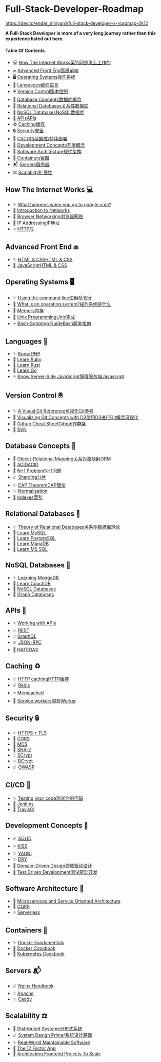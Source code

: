 # Full-Stack-Developer-Roadmap
https://dev.to/ender_minyard/full-stack-developer-s-roadmap-2k12

**A Full-Stack Developer is more of a very long journey rather than this experience listed out here.**

#### Table Of Contents

+ 💻 [How The Internet Works](https://dev.to/ender_minyard/full-stack-developer-s-roadmap-2k12#how)[英特网是怎么工作的]()
+ 🔚 [Advanced Front End](https://dev.to/ender_minyard/full-stack-developer-s-roadmap-2k12#front)[高级前端]()
+ 🖥 [Operating Systems](https://dev.to/ender_minyard/full-stack-developer-s-roadmap-2k12#OS)[操作系统]()
+ 📕 [Languages](https://dev.to/ender_minyard/full-stack-developer-s-roadmap-2k12#lang)[编程语言]()
+ 🖲 [Version Control](https://dev.to/ender_minyard/full-stack-developer-s-roadmap-2k12#vc)[版本控制]()
+ 📓 [Database Concepts](https://dev.to/ender_minyard/full-stack-developer-s-roadmap-2k12#dc)[数据库概念]()
+ 📔 [Relational Databases](https://dev.to/ender_minyard/full-stack-developer-s-roadmap-2k12#rd)[关系性数据库]()
+ 📗 [NoSQL Databases](https://dev.to/ender_minyard/full-stack-developer-s-roadmap-2k12#nd)[NoSQL数据库]()
+ 📨 [APIs](https://dev.to/ender_minyard/full-stack-developer-s-roadmap-2k12#api)[APIs]()
+ ♻️ [Caching](https://dev.to/ender_minyard/full-stack-developer-s-roadmap-2k12#caching)[缓存]()
+ 🔒 [Security](https://dev.to/ender_minyard/full-stack-developer-s-roadmap-2k12#sec)[安全]()
+ 🧪 [CI/CD](https://dev.to/ender_minyard/full-stack-developer-s-roadmap-2k12#ci)[持续集成/持续部署]()
+ 📙 [Development Concepts](https://dev.to/ender_minyard/full-stack-developer-s-roadmap-2k12#dev)[开发概念]()
+ 🏯 [Software Architecture](https://dev.to/ender_minyard/full-stack-developer-s-roadmap-2k12#sa)[软件架构]()
+ 🧊 [Containers](https://dev.to/ender_minyard/full-stack-developer-s-roadmap-2k12#cont)[容器]()
+ 📬 [Servers](https://dev.to/ender_minyard/full-stack-developer-s-roadmap-2k12#serv)[服务器]()
+ ⚖️ [Scalablity](https://dev.to/ender_minyard/full-stack-developer-s-roadmap-2k12#scale)[扩展性]()

## How The Internet Works 💻

+ ✨ [What happens when you go to google.com?](https://github.com/alex/what-happens-when)[]()
+ 🎉 [Introduction to Networks](https://ocw.mit.edu/courses/electrical-engineering-and-computer-science/6-02-introduction-to-eecs-ii-digital-communication-systems-fall-2012/readings/)[]()
+ 💫 [Browser Networking](https://hpbn.co/)[浏览器网络]()
+ 🎊 [IP Addressing](https://pages.di.unipi.it/ricci/501302.pdf)[IP地址]()
+ ⭐️ [HTTP/2](https://daniel.haxx.se/http2/)[]()

## Advanced Front End 🔚

+ ✨ [HTML & CSS](https://learn.shayhowe.com/advanced-html-css/)[HTML & CSS]()
+ 💫 [JavaScript](https://github.com/getify/You-Dont-Know-JS)[HTML & CSS]()

## Operating Systems 🖥

+ ✨ [Using the command line](https://launchschool.com/books/command_line)[使用命令行]()
+ 🎉 [What is an operating system?](http://markburgess.org/os/os.pdf)[操作系统是什么]()
+ 💫 [Memory](https://www.akkadia.org/drepper/cpumemory.pdf)[内存]()
+ 🎊 [Unix Programming](http://catb.org/esr/writings/taoup/html/)[Unix变成]()
+ ⭐️ [Bash-Scripting Guide](https://tldp.org/LDP/abs/html/)[Bash脚本指南]()

## Languages 📕

+ ✨ [Know PHP](https://en.wikibooks.org/wiki/PHP_Programming)[]()
+ 🎉 [Learn Ruby](https://www.rubyguides.com/ruby-tutorial/)[]()
+ 💫 [Learn Rust](https://doc.rust-lang.org/stable/rust-by-example/)[]()
+ 🎊 [Learn Go](https://gobyexample.com/)[]()
+ ⭐️ [Know Server-Side JavaScript](https://github.com/maxogden/art-of-node)[懂得服务端Javascript]()

## Version Control 🖲

+ ✨ [A Visual Git Reference](https://marklodato.github.io/visual-git-guide/index-en.html)[可视化Git参考]()
+ 🎉 [Visualizing Git Concepts with D3](https://onlywei.github.io/explain-git-with-d3/#)[使用D3进行Git概念可视化]()
+ 💫 [Github Cheat Sheet](https://github.com/tiimgreen/github-cheat-sheet)[Github作弊条]()
+ 🎊 [SVN](https://dev.to/rajbdilip/quick-svn-guide-for-git-users-svn-the-git-way-26al)[]()

## Database Concepts 📓

+ 🌟 [Object-Relational Mapping](https://dev.to/nielsenjared/what-is-object-relational-mapping-how-to-roll-your-own-javascript-orm-4ni3)[关系对象映射ORM]()
+ 🎉 [ACID](https://neo4j.com/blog/acid-vs-base-consistency-models-explained/)[ACID]()
+ 💫 [N+1 Problem](https://medium.com/@bretdoucette/n-1-queries-and-how-to-avoid-them-a12f02345be5)[N+1问题]()
+ ☄️ [Sharding](https://www.digitalocean.com/community/tutorials/understanding-database-sharding)[分片]()
+ ✨ [CAP Theorem](http://www.julianbrowne.com/article/brewers-cap-theorem)[CAP理论]()
+ 💥 [Normalization](https://dev.to/nexttech/database-normalization-explained-5b1a)[]()
+ 🌟 [Indexes](https://dev.to/helenanders26/sql-series-speed-up-your-queries-with-indexes-3c83)[索引]()

## Relational Databases 📔

+ ✨ [Theory of Relational Databases](https://web.cecs.pdx.edu/~maier/TheoryBook/TRD.html)[关系型数据库理论]()
+ 🎉 [Learn MySQL](https://www.techotopia.com/index.php/MySQL_Essentials)[]()
+ 💫 [Learn PostgreSQL](https://www.syncfusion.com/ebooks/postgres)[]()
+ 🎊 [Learn MariaDB](https://www.tutorialspoint.com/mariadb/index.htm)[]()
+ 🌟 [Learn MS SQL](https://www.tutorialspoint.com/ms_sql_server/index.htm)[]()

## NoSQL Databases 📗

+ ✨ [Learning MongoDB](https://github.com/evanlucas/learnyoumongo)[]()
+ 🎉 [Learn CouchDB](http://guide.couchdb.org/editions/1/en/index.html)[]()
+ 💫 [NoSQL Databases](https://github.com/evanlucas/learnyoumongo)[]()
+ 🎊 [Graph Databases](https://graphdatabases.com/)[]()

## APIs 📨

+ ⭐️ [Working with APIs](https://launchschool.com/books/working_with_apis)[]()
+ 💥 [REST](https://dev.to/drminnaar/rest-api-guide-14n2)[]()
+ 💡 [GraphQL](https://dev.to/leonardomso/a-beginners-guide-to-graphql-3kjj)[]()
+ ☄️ [JSON-RPC](https://dev.to/radixdlt/json-rpc-vs-rest-for-distributed-platform-apis-3n0m)[]()
+ 🎉 [HATEOAS](https://restcookbook.com/Basics/hateoas/)[]()

## Caching ♻️

+ ✨ [HTTP caching](https://developer.mozilla.org/en-US/docs/Web/HTTP/Caching)[HTTP缓存]()
+ ☄️ [Redis](https://openmymind.net/2012/1/23/The-Little-Redis-Book/)[]()
+ ⭐️ [Memcached](https://www.tutorialspoint.com/memcached/index.htm)[]()
+ 🚀 [Service workers](https://dev.to/blarzhernandez/javascript-service-workers-visualized-1683)[服务Worker]()

## Security 🔒

+ ✨ [HTTPS + TLS](https://dev.to/ahmedatefae/web-security-knowledge-you-must-understand-it-part-i-https-tls-ssl-cors-csp-298l)[]()
+ 🎉 [CORS](https://dev.to/lydiahallie/cs-visualized-cors-5b8h)[]()
+ 💫 [MD5](https://dev.to/wagslane/very-basic-intro-to-hash-functions-sha-256-md-5-etc-399j)[]()
+ 🎊 [SHA-2](https://dev.to/wagslane/how-sha-2-works-step-by-step-sha-256-11ci)[]()
+ 💡 [SCrypt](https://dev.to/wagslane/very-basic-intro-to-the-scrypt-hash-7l5)[]()
+ 💥 [BCrypt](https://dev.to/sylviapap/bcrypt-explained-4k5c)[]()
+ ☄️ [OWASP](https://owasp.org/www-project-top-ten/)[]()

## CI/CD 🧪

+ ✨ [Testing your code](https://dev.to/thejessleigh/different-types-of-testing-explained-1ljo)[测试你的代码]()
+ 🎉 [Jenkins](https://www.bogotobogo.com/DevOps/Jenkins/images/Intro_install/jenkins-the-definitive-guide.pdf)[]()
+ 💫 [TravisCI](https://github.com/dwyl/learn-travis)[]()

## Development Concepts 📙

+ ☄️ [SOLID](https://dev.to/ham8821/solid-principles-to-start-with-object-oriented-programming-1e49)[]()
+ ⭐️ [KISS](https://dev.to/getd/kiss-keep-it-simple-short-my-tech-writing-principal-jjn)[]()
+ 💥 [YAGNI](https://dev.to/gonedark/practicing-yagni-3n1d)[]()
+ ✨ [DRY](https://dev.to/codemouse92/clean-dry-solid-spaghetti-1lgm)[]()
+ 🎉 [Domain-Driven Design](http://www.infoq.com/minibooks/domain-driven-design-quickly)[领域驱动设计]()
+ 🌟 [Test Driven Development](https://github.com/grzesiek-galezowski/tdd-ebook)[测试驱动开发]()

## Software Architecture 🏯

+ 💫 [Microservices and Service Oriented Architecture](https://www.oreilly.com/programming/free/files/microservices-vs-service-oriented-architecture.pdf)[]()
+ 🎊 [CQRS](https://msdn.microsoft.com/en-us/library/jj554200.aspx)[]()
+ ⭐️ [Serverless](https://docs.microsoft.com/en-us/dotnet/standard/serverless-architecture/)[]()

## Containers 🧊

+ ✨ [Docker Fundamentals](https://dev.to/skaytech/docker-fundamentals-2ibi)[]()
+ 🎉 [Docker Cookbook](https://www.packtpub.com/free-ebooks/docker-cookbook-second-edition)[]()
+ 💫 [Kubernetes Cookbook](https://www.packtpub.com/free-ebooks/kubernetes-cookbook-second-edition)[]()

## Servers 📬

+ ☄️ [Nginx Handbook](https://github.com/trimstray/nginx-admins-handbook)[]()
+ 💡 [Apache](https://httpd.apache.org/)[]()
+ 💥 [Caddy](https://caddyserver.com/)[]()

## Scalability ⚖️

+ 💫 [Distributed Systems](http://book.mixu.net/distsys/single-page.html)[分布式系统]()
+ ☄️ [System Design Primer](https://github.com/donnemartin/system-design-primer)[系统设计基础]()
+ ✨ [Real-World Maintainable Software](https://www.oreilly.com/content/real-world-maintainable-software/)[]()
+ 🎉 [The 12 Factor App](https://12factor.net/)[]()
+ 🌟 [Architecting Frontend Projects To Scale](https://dev.to/mmcshinsky/why-frontend-architecture-matters-1ldj)[]()

